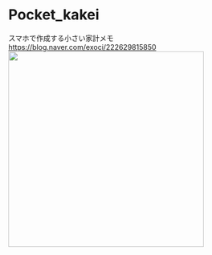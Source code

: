 # Pocket_kakei
スマホで作成する小さい家計メモ
<br>
https://blog.naver.com/exoci/222629815850
<br>
<img width="389" src="https://user-images.githubusercontent.com/81838716/150713322-a2e78b61-d2b4-4108-95e5-c9b987af8ebb.png">
